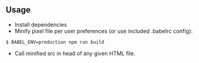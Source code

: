 ## Usage
- Install dependencies
- Minify pixel file per user preferences (or use included .babelrc config):
```
$ BABEL_ENV=production npm run build
```
- Call minified src in head of any given HTML file.

